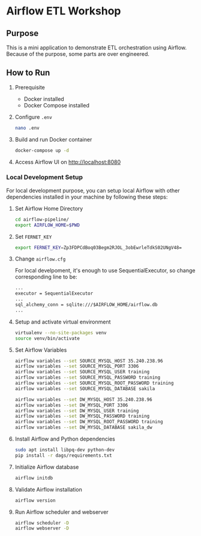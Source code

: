# Airflow ETL Workshop

## Purpose

This is a mini application to demonstrate ETL orchestration using Airflow. Because of the purpose, some parts are over engineered.

## How to Run

1) Prerequisite
   * Docker installed
   * Docker Compose installed

1) Configure `.env`

   ```sh
   nano .env
   ```

1) Build and run Docker container

   ```sh
   docker-compose up -d
   ```

1) Access Airflow UI on <http://localhost:8080>

### Local Development Setup

For local development purpose, you can setup local Airflow with other dependencies installed in your machine by following these steps:

1. Set Airflow Home Directory

   ```sh
   cd airflow-pipeline/
   export AIRFLOW_HOME=$PWD
   ```

1. Set `FERNET_KEY`

   ```sh
   export FERNET_KEY=Zp3FDPCdBoq03Begm2RJOL_3obEwrleTdkS02UNgV48=
   ```

1. Change `airflow.cfg`

   For local develpoment, it's enough to use SequentialExecutor, so change corresponding line to be:

   ```txt
   ...
   executor = SequentialExecutor
   ...
   sql_alchemy_conn = sqlite:///$AIRFLOW_HOME/airflow.db
   ...
   ```

1. Setup and activate virtual environment

   ```sh
   virtualenv --no-site-packages venv
   source venv/bin/activate
   ```

1. Set Airflow Variables

   ```sh
   airflow variables --set SOURCE_MYSQL_HOST 35.240.238.96
   airflow variables --set SOURCE_MYSQL_PORT 3306
   airflow variables --set SOURCE_MYSQL_USER training
   airflow variables --set SOURCE_MYSQL_PASSWORD training
   airflow variables --set SOURCE_MYSQL_ROOT_PASSWORD training
   airflow variables --set SOURCE_MYSQL_DATABASE sakila

   airflow variables --set DW_MYSQL_HOST 35.240.238.96
   airflow variables --set DW_MYSQL_PORT 3306
   airflow variables --set DW_MYSQL_USER training
   airflow variables --set DW_MYSQL_PASSWORD training
   airflow variables --set DW_MYSQL_ROOT_PASSWORD training
   airflow variables --set DW_MYSQL_DATABASE sakila_dw
   ```

1. Install Airflow and Python dependencies

   ```sh
   sudo apt install libpq-dev python-dev
   pip install -r dags/requirements.txt
   ```

1. Initialize Airflow database

   ```sh
   airflow initdb
   ```

1. Validate Airflow installation

   ```sh
   airflow version
   ```

1. Run Airflow scheduler and webserver

   ```sh
   airflow scheduler -D
   airflow webserver -D
   ```
